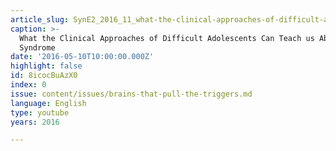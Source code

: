 ```yaml
---
article_slug: SynE2_2016_11_what-the-clinical-approaches-of-difficult-adolescents
caption: >-
  What the Clinical Approaches of Difficult Adolescents Can Teach us About E
  Syndrome
date: '2016-05-10T10:00:00.000Z'
highlight: false
id: 8icocBuAzX0
index: 0
issue: content/issues/brains-that-pull-the-triggers.md
language: English
type: youtube
years: 2016

---
```

